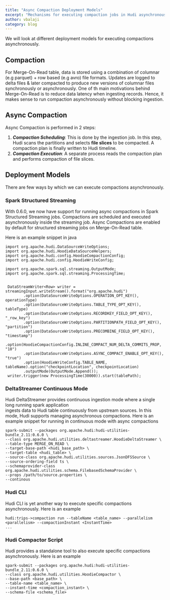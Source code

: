 ```yaml
---
title: "Async Compaction Deployment Models"
excerpt: "Mechanisms for executing compaction jobs in Hudi asynchronously"
author: vbalaji
category: blog
---
```


We will look at different deployment models for executing compactions asynchronously.
<!--truncate-->
## Compaction

For Merge-On-Read table, data is stored using a combination of columnar (e.g parquet) + row based (e.g avro) file formats. 
Updates are logged to delta files & later compacted to produce new versions of columnar files synchronously or 
asynchronously. One of th main motivations behind Merge-On-Read is to reduce data latency when ingesting records.
Hence, it makes sense to run compaction asynchronously without blocking ingestion.


## Async Compaction

Async Compaction is performed in 2 steps:

1. ***Compaction Scheduling***: This is done by the ingestion job. In this step, Hudi scans the partitions and selects **file 
slices** to be compacted. A compaction plan is finally written to Hudi timeline.
1. ***Compaction Execution***: A separate process reads the compaction plan and performs compaction of file slices.

  
## Deployment Models

There are few ways by which we can execute compactions asynchronously. 

### Spark Structured Streaming

With 0.6.0, we now have support for running async compactions in Spark 
Structured Streaming jobs. Compactions are scheduled and executed asynchronously inside the 
streaming job.  Async Compactions are enabled by default for structured streaming jobs
on Merge-On-Read table.

Here is an example snippet in java

```properties
import org.apache.hudi.DataSourceWriteOptions;
import org.apache.hudi.HoodieDataSourceHelpers;
import org.apache.hudi.config.HoodieCompactionConfig;
import org.apache.hudi.config.HoodieWriteConfig;

import org.apache.spark.sql.streaming.OutputMode;
import org.apache.spark.sql.streaming.ProcessingTime;


 DataStreamWriter<Row> writer = streamingInput.writeStream().format("org.apache.hudi")
        .option(DataSourceWriteOptions.OPERATION_OPT_KEY(), operationType)
        .option(DataSourceWriteOptions.TABLE_TYPE_OPT_KEY(), tableType)
        .option(DataSourceWriteOptions.RECORDKEY_FIELD_OPT_KEY(), "_row_key")
        .option(DataSourceWriteOptions.PARTITIONPATH_FIELD_OPT_KEY(), "partition")
        .option(DataSourceWriteOptions.PRECOMBINE_FIELD_OPT_KEY(), "timestamp")
        .option(HoodieCompactionConfig.INLINE_COMPACT_NUM_DELTA_COMMITS_PROP, "10")
        .option(DataSourceWriteOptions.ASYNC_COMPACT_ENABLE_OPT_KEY(), "true")
        .option(HoodieWriteConfig.TABLE_NAME, tableName).option("checkpointLocation", checkpointLocation)
        .outputMode(OutputMode.Append());
 writer.trigger(new ProcessingTime(30000)).start(tablePath);
```

### DeltaStreamer Continuous Mode
Hudi DeltaStreamer provides continuous ingestion mode where a single long running spark application  
ingests data to Hudi table continuously from upstream sources. In this mode, Hudi supports managing asynchronous 
compactions. Here is an example snippet for running in continuous mode with async compactions

```properties
spark-submit --packages org.apache.hudi:hudi-utilities-bundle_2.11:0.6.0 \
--class org.apache.hudi.utilities.deltastreamer.HoodieDeltaStreamer \
--table-type MERGE_ON_READ \
--target-base-path <hudi_base_path> \
--target-table <hudi_table> \
--source-class org.apache.hudi.utilities.sources.JsonDFSSource \
--source-ordering-field ts \
--schemaprovider-class org.apache.hudi.utilities.schema.FilebasedSchemaProvider \
--props /path/to/source.properties \
--continous
```

### Hudi CLI
Hudi CLI is yet another way to execute specific compactions asynchronously. Here is an example 

```properties
hudi:trips->compaction run --tableName <table_name> --parallelism <parallelism> --compactionInstant <InstantTime>
...
```

### Hudi Compactor Script
Hudi provides a standalone tool to also execute specific compactions asynchronously. Here is an example

```properties
spark-submit --packages org.apache.hudi:hudi-utilities-bundle_2.11:0.6.0 \
--class org.apache.hudi.utilities.HoodieCompactor \
--base-path <base_path> \
--table-name <table_name> \
--instant-time <compaction_instant> \
--schema-file <schema_file>
```
